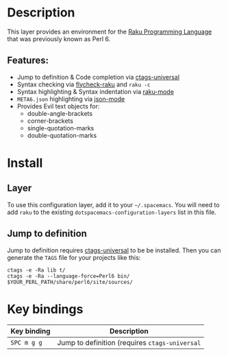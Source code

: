 Description
===========

This layer provides an environment for the [Raku Programming
Language](https://www.raku.org/) that was previously known as Perl 6.

Features:
---------

-   Jump to definition & Code completion via
    [ctags-universal](https://github.com/universal-ctags/ctags)
-   Syntax checking via
    [flycheck-raku](https://github.com/Raku/flycheck-raku) and `raku -c`
-   Syntax highlighting & Syntax indentation via
    [raku-mode](https://github.com/Raku/raku-mode)
-   `META6.json` highlighting via
    [json-mode](https://github.com/joshwnj/json-mode)
-   Provides Evil text objects for:
    -   double-angle-brackets
    -   corner-brackets
    -   single-quotation-marks
    -   double-quotation-marks

Install
=======

Layer
-----

To use this configuration layer, add it to your `~/.spacemacs`. You will
need to add `raku` to the existing `dotspacemacs-configuration-layers`
list in this file.

Jump to definition
------------------

Jump to definition requires
[ctags-universal](https://github.com/universal-ctags/ctags) to be be
installed. Then you can generate the `TAGS` file for your projects like
this:

``` shell
ctags -e -Ra lib t/
ctags -e -Ra --language-force=Perl6 bin/ $YOUR_PERL_PATH/share/perl6/site/sources/
```

Key bindings
============

| Key binding | Description                                    |
|-------------|------------------------------------------------|
| `SPC m g g` | Jump to definition (requires `ctags-universal` |
